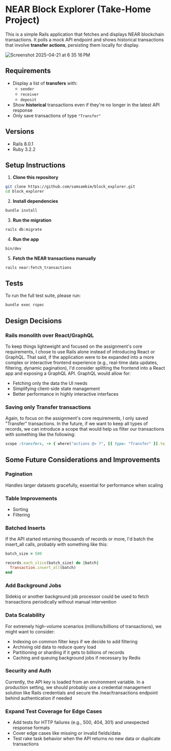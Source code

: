 # NEAR Block Explorer (Take-Home Project)

This is a simple Rails application that fetches and displays NEAR blockchain transactions. It polls a mock API endpoint and shows historical transactions that involve **transfer actions**, persisting them locally for display.

![Screenshot 2025-04-21 at 6 35 16 PM](https://github.com/user-attachments/assets/e49dee5a-93dc-44d6-b93d-9d5fdf00d35e)

## Requirements
- Display a list of **transfers** with:
  - `sender`
  - `receiver`
  - `deposit`
- Show **historical** transactions even if they're no longer in the latest API response
- Only save transactions of type `"Transfer"`


## Versions
- Rails 8.0.1
- Ruby 3.2.2


## Setup Instructions

1. **Clone this repository**
```bash
git clone https://github.com/samsamkim/block_explorer.git
cd block_explorer
```

2. **Install dependencies**
```bash
bundle install
```

3. **Run the migration**
```bash
rails db:migrate
```

4. **Run the app**
```bash
bin/dev
```

5. **Fetch the NEAR transactions manually**
```bash
rails near:fetch_transactions
```


## Tests
To run the full test suite, please run:

```bash
bundle exec rspec
```


## Design Decisions

### Rails monolith over React/GraphQL
To keep things lightweight and focused on the assignment's core requirements, I chose to use Rails alone instead of introducing React or GraphQL. That said, if the application were to be expanded into a more complex or interactive frontend experience (e.g., real-time data updates, filtering, dynamic pagination), I'd consider splitting the frontend into a React app and exposing a GraphQL API. GraphQL would allow for:

- Fetching only the data the UI needs
- Simplifying client-side state management
- Better performance in highly interactive interfaces

### Saving only Transfer transactions
Again, to focus on the assignment's core requirements, I only saved "Transfer" transactions. In the future, if we want to keep all types of records, we can introduce a scope that would help us filter our transactions with something like the following:

```ruby
scope :transfers, -> { where("actions @> ?", [{ type: "Transfer" }].to_json) }
```


## Some Future Considerations and Improvements
### Pagination
Handles larger datasets gracefully, essential for performance when scaling

### Table Improvements
- Sorting
- Filtering

### Batched Inserts
If the API started returning thousands of records or more, I'd batch the insert_all calls, probably with something like this:

```ruby
batch_size = 500

records.each_slice(batch_size) do |batch|
  Transaction.insert_all(batch)
end
```

### Add Background Jobs
Sidekiq or another background job processor could be used to fetch transactions periodically without manual intervention

### Data Scalability
For extremely high-volume scenarios (millions/billions of transactions), we might want to consider:
- Indexing on common filter keys if we decide to add filtering
- Archiving old data to reduce query load
- Partitioning or sharding if it gets to billions of records
- Caching and queuing background jobs if necessary by Redis

### Security and Auth
Currently, the API key is loaded from an environment variable. In a production setting, we should probably use a credential management solution like Rails credentials and secure the /near/transactions endpoint behind authentication if needed

### Expand Test Coverage for Edge Cases
- Add tests for HTTP failures (e.g., 500, 404, 301) and unexpected response formats
- Cover edge cases like missing or invalid fields/data
- Test rake task behavior when the API returns no new data or duplicate transactions
